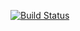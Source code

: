 [![Build Status](https://travis-ci.org/hitode221/ext_sort_tests.svg?branch=master)](https://github.com/hitode221/ext_sort_tests)
